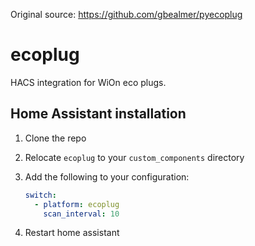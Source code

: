 Original source: https://github.com/gbealmer/pyecoplug

# ecoplug

HACS integration for WiOn eco plugs.

## Home Assistant installation

1. Clone the repo

2. Relocate `ecoplug` to your `custom_components` directory

3. Add the following to your configuration:
    ```yml
    switch:
      - platform: ecoplug
        scan_interval: 10
    ```

4. Restart home assistant
